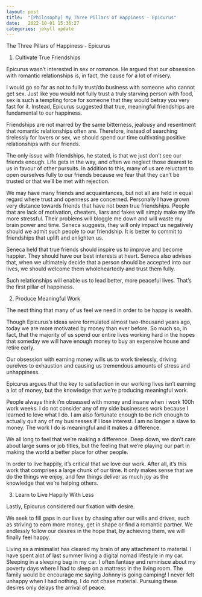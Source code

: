 ```yaml
---
layout: post
title:  "[Philosophy] My Three Pillars of Happiness - Epicurus"
date:   2022-10-01 15:36:27
categories: jekyll update
---
```



The Three Pillars of Happiness - Epicurus

1. Cultivate True Friendships

Epicurus wasn’t interested in sex or romance. He argued that our obsession with romantic relationships is, in fact, the cause for a lot of misery.

I would go so far as not to fully trust/do business with someone who cannot get sex. Just like you would not fully trust a truly starving person with food, sex is such a tempting force for someone that they would betray you very fast for it. Instead, Epicurus suggested that true, meaningful friendships are fundamental to our happiness.

Friendships are not marred by the same bitterness, jealousy and resentment that romantic relationships often are. Therefore, instead of searching tirelessly for lovers or sex, we should spend our time cultivating positive relationships with our friends.

The only issue with friendships, he stated, is that we just don’t see our friends enough. Life gets in the way, and often we neglect those dearest to us in favour of other pursuits. In addition to this, many of us are reluctant to open ourselves fully to our friends because we fear that they can’t be trusted or that we’ll be met with rejection.

We may have many friends and acquaintances, but not all are held in equal regard where trust and openness are concerned. Personally I have grown very distance towards friends that have not been true friendships. People that are lack of motivation, cheaters, liars and fakes will simply make my life more stressful. Their problems will bloggle me down and will waste my brain power and time.  Seneca suggests, they will only impact us negatively should we admit such people to our friendship. It is better to commit to friendships that uplift and enlighten us.

Seneca held that true friends should inspire us to improve and become happier. They should have our best interests at heart. Seneca also advises that, when we ultimately decide that a person should be accepted into our lives, we should welcome them wholeheartedly and trust them fully.

Such relationships will enable us to lead better, more peaceful lives. That’s the first pillar of happiness.


2. Produce Meaningful Work

The next thing that many of us feel we need in order to be happy is wealth.

Though Epicurus’s ideas were formulated almost two-thousand years ago, today we are more motivated by money than ever before. So much so, in fact, that the majority of us spend our entire lives working hard in the hopes that someday we will have enough money to buy an expensive house and retire early.


Our obsession with earning money wills us to work tirelessly, driving ourelves to exhaustion and causing us tremendous amounts of stress and unhappiness.

Epicurus argues that the key to satisfaction in our working lives isn’t earning a lot of money, but the knowledge that we’re producing meaningful work.

People always think i’m obsessed with money and insane when i work 100h work weeks. I do not consider any of my side businesses work because I learned to love what I do. I am also fortunate enough to be rich enough to actually quit any of my businesses if I lose interest. I am no longer a slave to money. The work I do is meaningful and it makes a difference.

We all long to feel that we’re making a difference. Deep down, we don’t care about large sums or job titles, but the feeling that we’re playing our part in making the world a better place for other people.

In order to live happily, it’s critical that we love our work. After all, it’s this work that comprises a large chunk of our time. It only makes sense that we do the things we enjoy, and few things deliver as much joy as the knowledge that we’re helping others.

3. Learn to Live Happily With Less

Lastly, Epicurus considered our fixation with desire.

We seek to fill gaps in our lives by chasing after our wills and drives, such as striving to earn more money, get in shape or find a romantic partner. We endlessly follow our desires in the hope that, by achieving them, we will finally feel happy.

Living as a minimalist has cleared my brain of any attachment to material. I have spent alot of last summer living a digital nomad lifestyle in my car. Sleeping in a sleeping bag in my car.  I often fantasy and reminisce about my poverty days where I had to sleep on a mattress in the living room. The family would be encourage me saying Johnny is going camping! I never felt unhappy when I had nothing. I do not chase material. Pursuing these desires only delays the arrival of peace.
